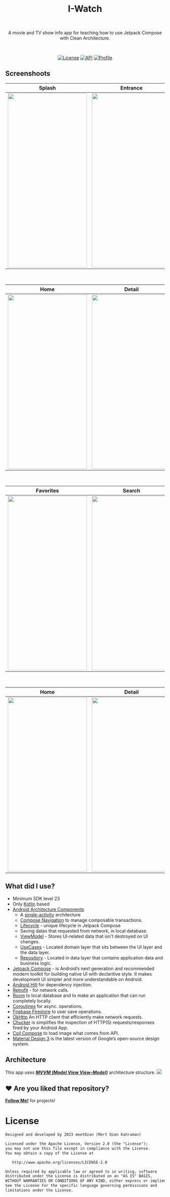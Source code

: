 <h1 align="center">I-Watch</h1></br>
<p align="center">  
A movie and TV show info app for teaching how to use Jetpack Compose with Clean Architecture.
</p>
</br>

<p align="center">
  <a href="https://opensource.org/licenses/Apache-2.0"><img alt="License" src="https://img.shields.io/badge/License-Apache%202.0-red.svg"/></a>
  <a href="https://android-arsenal.com/api?level=23"><img alt="API" src="https://img.shields.io/badge/API-23%2B-brightgreen.svg?style=flat"/></a>
  <a href="https://github.com/meetOzab"><img alt="Profile" src="https://img.shields.io/badge/github-meetOzan-blue"/></a> 
</p>

## Screenshoots

| Splash | Entrance | Login |
| ------ | ---- | ------ |
|<img src="https://github.com/meetOzan/I-Watch/assets/99891928/8387294a-df6e-4137-873d-b3954dae3daa" width="250" height="550"/>|<img src="https://github.com/meetOzan/I-Watch/assets/99891928/38024c0a-9dfc-4a38-8e00-5bf5bf11c521" width="250" height="550"/>|<img src="https://github.com/meetOzan/I-Watch/assets/99891928/ca226317-a1fb-47f0-ae18-04c04fd56158" width="250" height="550"/>|

</br>

| Home | Detail | Top Rated List |
| --- | ------- | ------- |
|<img src="https://github.com/meetOzan/I-Watch/assets/99891928/e018a670-9c80-4560-b971-35a263285058)" width="250" height="550"/>|<img src="https://github.com/meetOzan/I-Watch/assets/99891928/102e2f44-383c-43d6-bf49-458d13df2547" width="250" height="550"/>|<img src="https://github.com/meetOzan/I-Watch/assets/99891928/c5d5f39e-d144-40cc-8abd-5b6097c32ee8" width="250" height="550"/>|

</br>

| Favorites | Search | Profile |
| --------- | ------ | ------- |
|<img src="https://github.com/meetOzan/E-Commerce/assets/99891928/ae3e444d-40d5-4555-8aa6-ef66c7c6057f" width="250" height="550"/>|<img src="https://github.com/meetOzan/E-Commerce/assets/99891928/b5d40595-5432-4ba9-a325-b4f21f8d0407" width="250" height="550"/>|<img src="https://github.com/meetOzan/E-Commerce/assets/99891928/77a6721f-335d-4397-ac07-005d102453a5" width="250" height="550"/>|

</br>

| Home | Detail |
| --------- | ------- |
|<img src="https://github.com/meetOzan/E-Commerce/assets/99891928/cdd81779-b5aa-4e15-97ce-84f65764d717" width="250" height="550"/>|<img src="https://github.com/meetOzan/E-Commerce/assets/99891928/49dd9308-94b3-4788-b022-311d9195d8dd" width="250" height="550"/> |


## What did I use?
- Minimum SDK level 23
- Only [Kotlin](https://kotlinlang.org/) based
- [Android Architecture Components](https://developer.android.com/topic/libraries/architecture)
  -  A [single-activity](https://developer.android.com/guide/navigation/migrate) architecture
  - [Compose Navigation](https://developer.android.com/jetpack/compose/navigation) to manage composable transactions.
  - [Lifecycle](https://developer.android.com/topic/libraries/architecture/lifecycle) - unique lifecycle in Jetpack Compose
  - Saving datas that requested from network, in local database.
  - [ViewModel](https://developer.android.com/topic/libraries/architecture/viewmodel) - Stores UI-related data that isn't destroyed on UI changes. 
  - [UseCases](https://developer.android.com/topic/architecture/domain-layer) - Located domain layer that sits between the UI layer and the data layer. 
  - [Repository](https://developer.android.com/topic/architecture/data-layer) - Located in data layer that contains application data and business logic.
- [Jetpack Compose](https://developer.android.com/jetpack/compose) - is Android’s next generation and recommended modern toolkit for building native UI with declaritive style. It makes development UI simpler and more understandable on Android.
- [Android Hilt](https://developer.android.com/training/dependency-injection/hilt-android) for dependency injection.
- [Retrofit](https://square.github.io/retrofit/) - for network calls.
- [Room](https://developer.android.com/training/data-storage/room) to local database and to make an application that can run completely locally.
- [Coroutines](https://github.com/Kotlin/kotlinx.coroutines) for async. operations.
- [Firebase Firestore](https://firebase.google.com/docs/firestore/quickstart) to user save operations.
- [OkHttp](https://square.github.io/okhttp/) An HTTP client that efficiently make network requests.
- [Chucker](https://github.com/ChuckerTeam/chucker) is simplifies the inspection of HTTP(S) requests/responses fired by your Android App.
- [Coil Compose](https://coil-kt.github.io/coil/compose/) to load image what comes from API.
- [Material Design 3](https://m3.material.io/) is the latest version of Google’s open-source design system.

## Architecture
This app uses [***MVVM (Model View View-Model)***](https://developer.android.com/jetpack/docs/guide#recommended-app-arch) architecture structure.
![](https://i.stack.imgur.com/cr3Qk.png)


## :heart: Are you liked that repository? 
__[Follow Me!](https://github.com/meetOzan)__ for projects!


# License
```xml
Designed and developed by 2023 meetOzan (Mert Ozan Kahraman)

Licensed under the Apache License, Version 2.0 (the "License");
you may not use this file except in compliance with the License.
You may obtain a copy of the License at

   http://www.apache.org/licenses/LICENSE-2.0

Unless required by applicable law or agreed to in writing, software
distributed under the License is distributed on an "AS IS" BASIS,
WITHOUT WARRANTIES OR CONDITIONS OF ANY KIND, either express or implied.
See the License for the specific language governing permissions and
limitations under the License.
```
